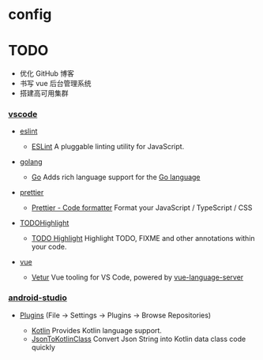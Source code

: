 # config

# TODO 
- 优化 GitHub 博客
- 书写 vue 后台管理系统 
- 搭建高可用集群

### [vscode](https://github.com/sun-wenming/config/tree/master/vscode)

- [eslint](https://github.com/sun-wenming/config/blob/master/vscode/eslint.md)

  - [ESLint](https://marketplace.visualstudio.com/items?itemName=dbaeumer.vscode-eslint) A pluggable linting utility for JavaScript.

- [golang](https://github.com/sun-wenming/config/blob/master/vscode/golang.md)

  - [Go](https://marketplace.visualstudio.com/items?itemName=ms-vscode.Go) Adds rich language support for the [Go language](https://golang.org/)

- [prettier](https://github.com/sun-wenming/config/blob/master/vscode/prettier.md)

  - [Prettier - Code formatter](https://marketplace.visualstudio.com/items?itemName=esbenp.prettier-vscode) Format your JavaScript / TypeScript / CSS

- [TODOHighlight](https://github.com/sun-wenming/config/blob/master/vscode/TODOHighlight.md)

  - [TODO Highlight](https://marketplace.visualstudio.com/items?itemName=wayou.vscode-todo-highlight) Highlight TODO, FIXME and other annotations within your code.

- [vue](https://github.com/sun-wenming/config/blob/master/vscode/vue.md)
  - [Vetur](https://marketplace.visualstudio.com/items?itemName=octref.vetur) Vue tooling for VS Code, powered by [vue-language-server](https://github.com/vuejs/vetur/tree/master/server)

### [android-studio](https://github.com/sun-wenming/config/tree/master/android-studio)

- [Plugins](https://github.com/sun-wenming/config/blob/master/vscode/eslint.md) (File -> Settings -> Plugins -> Browse Repositories)

  - [Kotlin](http://kotlinlang.org/) Provides Kotlin language support.
  - [JsonToKotlinClass](https://github.com/wuseal/JsonToKotlinClass) Convert Json String into Kotlin data class code quickly

